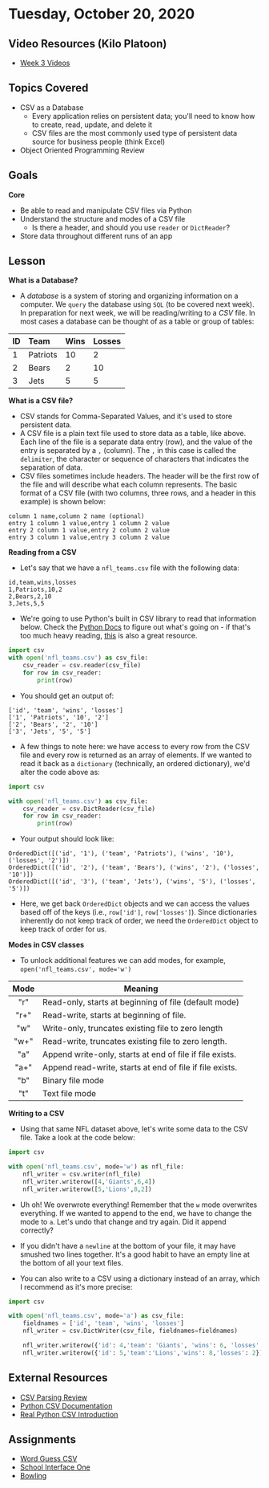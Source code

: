 # Tuesday, October 20, 2020

## Video Resources (Kilo Platoon)
- [Week 3 Videos](https://www.youtube.com/playlist?list=PLu0CiQ7bzwEQVUa4JoR-lj3JM9OOyd6PV)

## Topics Covered
- CSV as a Database
    - Every application relies on persistent data; you'll need to know how to create, read, update, and delete it
    - CSV files are the most commonly used type of persistent data source for business people (think Excel)
- Object Oriented Programming Review

## Goals
**Core**
- Be able to read and manipulate CSV files via Python
- Understand the structure and modes of a CSV file
    - Is there a header, and should you use `reader` or `DictReader`?
- Store data throughout different runs of an app

## Lesson

**What is a Database?**
- A _database_ is a system of storing and organizing information on a computer. We `query` the database using `SQL` (to be covered next week). In preparation for next week, we will be reading/writing to a _CSV_ file. In most cases a database can be thought of as a table or group of tables:

| ID | Team     | Wins  | Losses   |
|:---|:-------- |:------|:---------|
| 1  | Patriots | 10    | 2        |
| 2  | Bears    | 2     | 10       |
| 3  | Jets     | 5     | 5        |


**What is a CSV file?**
- CSV stands for Comma-Separated Values, and it's used to store persistent data.
- A CSV file is a plain text file used to store data as a table, like above. Each line of the file is a separate data entry (row), and the value of the entry is separated by a `,` (column). The `,` in this case is called the `delimiter`, the character or sequence of characters that indicates the separation of data.
- CSV files sometimes include headers. The header will be the first row of the file and will describe what each column represents. The basic format of a CSV file (with two columns, three rows, and a header in this example) is shown below:
```
column 1 name,column 2 name (optional)
entry 1 column 1 value,entry 1 column 2 value
entry 2 column 1 value,entry 2 column 2 value
entry 3 column 1 value,entry 3 column 2 value
```

**Reading from a CSV**
- Let's say that we have a `nfl_teams.csv` file with the following data:
```
id,team,wins,losses
1,Patriots,10,2
2,Bears,2,10
3,Jets,5,5
```

- We're going to use Python's built in CSV library to read that information below. Check the [Python Docs](https://docs.python.org/3/library/csv.html) to figure out what's going on - if that's too much heavy reading, [this](https://realpython.com/python-csv/) is also a great resource.

```python
import csv
with open('nfl_teams.csv') as csv_file:
    csv_reader = csv.reader(csv_file)
    for row in csv_reader:
        print(row)
```

- You should get an output of:
```
['id', 'team', 'wins', 'losses']
['1', 'Patriots', '10', '2']
['2', 'Bears', '2', '10']
['3', 'Jets', '5', '5']
```

- A few things to note here: we have access to every row from the CSV file and every row is returned as an array of elements. If we wanted to read it back as a `dictionary` (technically, an ordered dictionary), we'd alter the code above as:

```python
import csv

with open('nfl_teams.csv') as csv_file:
    csv_reader = csv.DictReader(csv_file)
    for row in csv_reader:
        print(row)
```

- Your output should look like:

```
OrderedDict([('id', '1'), ('team', 'Patriots'), ('wins', '10'), ('losses', '2')])
OrderedDict([('id', '2'), ('team', 'Bears'), ('wins', '2'), ('losses', '10')])
OrderedDict([('id', '3'), ('team', 'Jets'), ('wins', '5'), ('losses', '5')])
```

- Here, we get back `OrderedDict` objects and we can access the values based off of the keys (i.e., `row['id']`, `row['losses']`). Since dictionaries inherently do not keep track of order, we need the `OrderedDict` object to keep track of order for us.

**Modes in CSV classes**
- To unlock additional features we can add modes, for example, `open('nfl_teams.csv', mode='w')`

|Mode |  Meaning
|:---:|-----------------------------------------------------------|
|"r"  |  Read-only, starts at beginning of file  (default mode)   |
|"r+" |  Read-write, starts at beginning of file.                 |
|"w"  |  Write-only, truncates existing file to zero length       |
|"w+" |  Read-write, truncates existing file to zero length.      |
|"a"  |  Append write-only, starts at end of file if file exists. |
|"a+" |  Append read-write, starts at end of file if file exists. |
|"b"  |  Binary file mode                                         |
|"t"  |  Text file mode                                           |

**Writing to a CSV**
- Using that same NFL dataset above, let's write some data to the CSV file. Take a look at the code below:

```python
import csv

with open('nfl_teams.csv', mode='w') as nfl_file:
    nfl_writer = csv.writer(nfl_file)
    nfl_writer.writerow([4,'Giants',6,4])
    nfl_writer.writerow([5,'Lions',8,2])
```

- Uh oh! We overwrote everything! Remember that the `w` mode overwrites everything. If we wanted to append to the end, we have to change the mode to `a`. Let's undo that change and try again. Did it append correctly?

- If you didn't have a `newline` at the bottom of your file, it may have smushed two lines together. It's a good habit to have an empty line at the bottom of all your text files.

- You can also write to a CSV using a dictionary instead of an array, which I recommend as it's more precise:

```python
import csv

with open('nfl_teams.csv', mode='a') as csv_file:
    fieldnames = ['id', 'team', 'wins', 'losses']
    nfl_writer = csv.DictWriter(csv_file, fieldnames=fieldnames)

    nfl_writer.writerow({'id': 4,'team': 'Giants', 'wins': 6, 'losses': 4})
    nfl_writer.writerow({'id': 5,'team':'Lions','wins': 8,'losses': 2})

```

## External Resources
- [CSV Parsing Review](https://www.youtube.com/watch?v=q5uM4VKywbA)
- [Python CSV Documentation](https://docs.python.org/3/library/csv.html)
- [Real Python CSV Introduction](https://realpython.com/python-csv/)

## Assignments
- [Word Guess CSV](https://github.com/mikeplatoon/word-guess)
- [School Interface One](https://github.com/mikeplatoon/school-interface-one)
- [Bowling](https://github.com/mikeplatoon/bowling)
